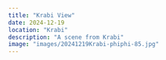 ```yaml
---
title: "Krabi View"
date: 2024-12-19
location: "Krabi"
description: "A scene from Krabi"
image: "images/20241219Krabi-phiphi-85.jpg"
---
```

